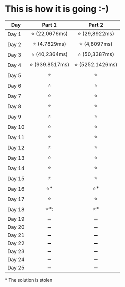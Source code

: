 # This is how it is going :-)
|**Day**|**Part 1**|**Part 2**|
|--|:--:|:--:|
|Day 1| :star: (22,0676ms) | :star: (29,8922ms)|
|Day 2| :star: (4.7829ms) | :star: (4,8097ms) |
|Day 3| :star: (40,2364ms) | :star: (50,3387ms)|
|Day 4| :star: (939.8517ms) | :star: (5252.1426ms) |
|Day 5| :star: | :star: |
|Day 6| :star: | :star: |
|Day 7| :star: | :star: |
|Day 8| :star: | :star: |
|Day 9| :star: | :star: |
|Day 10| :star: | :star: |
|Day 11| :star: | :star: |
|Day 12| :star: | :star: |
|Day 13| :star: | :star: |
|Day 14| :star: | :star: |
|Day 15| :star: | :star: |
|Day 16| :star:* | :star:* |
|Day 17| :star: | :star: |
|Day 18| :star:*: | :star:* |
|Day 19| :heavy_minus_sign: | :heavy_minus_sign: |
|Day 20| :heavy_minus_sign: | :heavy_minus_sign: |
|Day 21| :heavy_minus_sign: | :heavy_minus_sign: |
|Day 22| :heavy_minus_sign: | :heavy_minus_sign: |
|Day 23| :heavy_minus_sign: | :heavy_minus_sign: |
|Day 24| :heavy_minus_sign: | :heavy_minus_sign: |
|Day 25| :heavy_minus_sign: | :heavy_minus_sign: |

\* The solution is stolen
